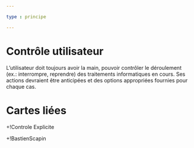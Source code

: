 ```yaml
---

type : principe

---
```


# Contrôle utilisateur

L’utilisateur doit toujours avoir la main, pouvoir contrôler le déroulement (ex.: interrompre, reprendre) des traitements informatiques en cours. Ses actions devraient être anticipées et des options appropriées fournies pour chaque cas.

# Cartes liées

+!Controle Explicite

+!BastienScapin
